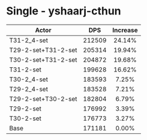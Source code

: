 # Single - yshaarj-cthun
| Actor | DPS | Increase |
|---|:---:|:---:|
|T31-2_4-set|212509|24.14%|
|T29-2-set+T31-2-set|205314|19.94%|
|T30-2-set+T31-2-set|204872|19.68%|
|T31-2-set|199628|16.62%|
|T30-2_4-set|183593|7.25%|
|T29-2_4-set|183528|7.21%|
|T29-2-set+T30-2-set|182804|6.79%|
|T29-2-set|176992|3.39%|
|T30-2-set|176773|3.27%|
|Base|171181|0.00%|

